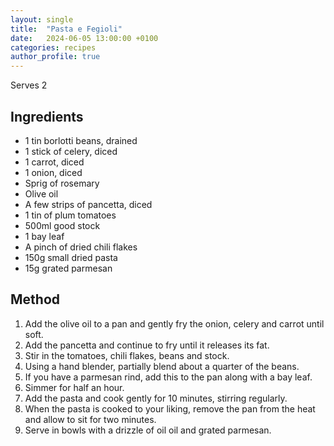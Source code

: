 ```yaml
---
layout: single
title:  "Pasta e Fegioli"
date:   2024-06-05 13:00:00 +0100
categories: recipes
author_profile: true
---
```

Serves 2
## Ingredients
* 1 tin borlotti beans, drained
* 1 stick of celery, diced
* 1 carrot, diced
* 1 onion, diced
* Sprig of rosemary
* Olive oil
* A few strips of pancetta, diced
* 1 tin of plum tomatoes
* 500ml good stock
* 1 bay leaf
* A pinch of dried chili flakes
* 150g small dried pasta
* 15g grated parmesan

## Method
1. Add the olive oil to a pan and gently fry the onion, celery and carrot until soft. 
2. Add the pancetta and continue to fry until it releases its fat. 
3. Stir in the tomatoes, chili flakes, beans and stock. 
4. Using a hand blender, partially blend about a quarter of the beans. 
5. If you have a parmesan rind, add this to the pan along with a bay leaf. 
6. Simmer for half an hour. 
7. Add the pasta and cook gently for 10 minutes, stirring regularly. 
8. When the pasta is cooked to your liking, remove the pan from the heat and allow to sit for two minutes. 
9. Serve in bowls with a drizzle of oil oil and grated parmesan. 